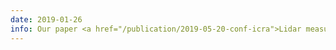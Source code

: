 ```yaml
---
date: 2019-01-26
info: Our paper <a href="/publication/2019-05-20-conf-icra">Lidar measurement bias estimation via return waveform modelling in a context of 3D mapping</a> has been accepted to <a href="https://www.icra2019.org/">ICRA'19</a>! &#127881;
---
```

